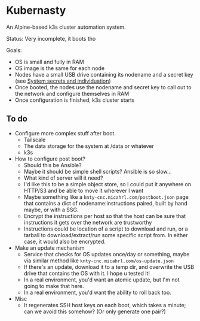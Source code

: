 # Kubernasty

An Alpine-based k3s cluster automation system.

Status: Very incomplete, it boots tho

Goals:

- OS is small and fully in RAM
- OS image is the same for each node
- Nodes have a small USB drive containing its nodename and a secret key (see [System secrets and individuation](./docs/system-secrets-individuation.md))
- Once booted, the nodes use the nodename and secret key to call out to the network and configure themselves in RAM
- Once configuration is finished, k3s cluster starts

## To do

- Configure more complex stuff after boot.
    - Tailscale
    - The data storage for the system at /data or whatever
    - k3s
- How to configure post boot?
    - Should this be Ansible?
    - Maybe it should be simple shell scripts? Ansible is so slow...
    - What kind of server will it need?
    - I'd like this to be a simple object store, so I could put it anywhere on HTTP/S3 and be able to move it wherever I want
    - Maybe something like a `knty-cnc.micahrl.com/postboot.json` page that contains a dict of nodename:instructions paired, built by hand maybe, or with a SSG.
    - Encrypt the instructions per host so that the host can be sure that instructions it gets over the network are trustworthy
    - Instructions could be location of a script to download and run, or a tarball to download/extract/run some specific script from. In either case, it would also be encrypted.
- Make an update mechanism
    - Service that checks for OS updates once/day or something, maybe via similar method like `knty-cnc.micahrl.com/os-update.json`
    - If there's an update, download it to a temp dir, and overwrite the USB drive that contains the OS with it. I hope u tested it!
    - In a real environment, you'd want an atomic update, but I'm not going to make that here.
    - In a real environment, you'd want the ability to roll back too.
- Misc
    - It regenerates SSH host keys on each boot, which takes a minute; can we avoid this somehow? (Or only generate one pair?)
